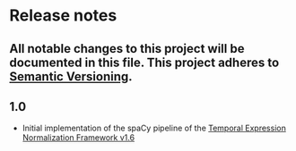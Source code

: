 # Release notes
All notable changes to this project will be documented in this file.
This project adheres to [Semantic Versioning](http://semver.org/).
---

## 1.0
- Initial implementation of the spaCy pipeline of the [Temporal Expression Normalization Framework v1.6](https://github.com/iliedorobat/timespan-normalization/tree/release/1.6)
